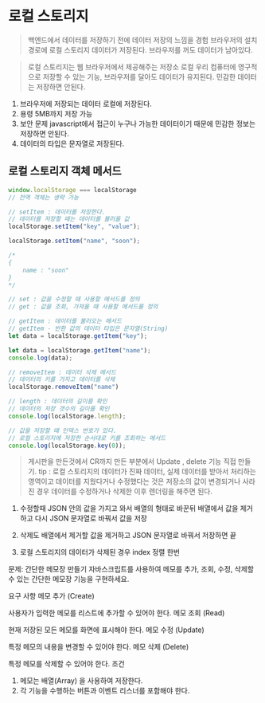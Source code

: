 # 로컬 스토리지
> 백엔드에서 데이터를 저장하기 전에 데이터 저장의 느낌을 경험
> 브라우저의 설치 경로에 로컬 스토리지 데이터가 저장된다.
> 브라우저를 꺼도 데이터가 남아있다.

> 로컬 스토리지는 웹 브라우저에서 제공해주는 저장소
> 로컬 우리 컴퓨터에 영구적으로 저장할 수 있는 기능, 브라우저를 달아도 데이터가 유지된다.
> 민감한 데이터는 저장하면 안된다.

1. 브라우저에 저장되는 데이터 로컬에 저장된다.
2. 용령 5MB까지 저장 가능
3. 보안 문제 javascript에서 접근이 누구나 가능한 데이터이기 때문에 민감한 정보는 저장하면 안된다.
4. 데이터의 타입은 문자열로 저장된다.

## 로컬 스토리지 객체 메서드 
```js
window.localStorage === localStorage
// 전역 객체는 생략 가능

// setItem : 데이터를 저장한다.
// 데이터를 저장할 때는 데이터를 불러올 값
localStorage.setItem("key", "value");

localStorage.setItem("name", "soon");

/*
{
    name : "soon"
}
*/

// set : 값을 수정할 때 사용할 메서드를 정의
// get : 값을 조회, 가져올 때 사용할 메서드를 정의

// getItem : 데이터를 불러오는 메서드
// getItem - 반환 값의 데이터 타입은 문자열(String)
let data = localStorage.getItem("key");

let data = localStorage.getItem("name");
console.log(data);

// removeItem : 데이터 삭제 메서드
// 데이터의 키를 가지고 데이터를 삭제
localStorage.removeItem("name")

// length : 데이터의 길이를 확인
// 데이터의 저장 갯수의 길이를 확인
console.log(localStorage.length);

// 값을 저장할 때 인덱스 번호가 있다.
// 로컬 스토리지에 저장한 순서대로 키를 조회하는 메서드 
console.log(localStorage.key(0));
```
> 게시판을 만든것에서 CR까지 만든 부분에서 Update , delete 기능 직접 만들기.
> tip : 로컬 스토리지의 데이터가 진짜 데이터, 실제 데이터를 받아서 처리하는 영역이고 데이터를 지웠다거나 수정했다는 것은 저장소의 값이 변경되거나 사라진 경우 데이터를 수정하거나 삭제한 이후 렌더링을 해주면 된다.

1. 수정할때 JSON 안의 값을 가지고 와서 배열의 형태로 바꾼뒤 배열에서 값을 제거하고 다시 JSON 문자열로 바꿔서 값을 저장 

2. 삭제도 배열에서 제거할 값을 제거하고 JSON 문자열로 바꿔서 저장하면 끝

3. 로컬 스토리지의 데이터가 삭제된 경우 index 정렬 한번 


문제: 간단한 메모장 만들기
자바스크립트를 사용하여 메모를 추가, 조회, 수정, 삭제할 수 있는 간단한 메모장 기능을 구현하세요.

요구 사항
메모 추가 (Create)

사용자가 입력한 메모를 리스트에 추가할 수 있어야 한다.
메모 조회 (Read)

현재 저장된 모든 메모를 화면에 표시해야 한다.
메모 수정 (Update)

특정 메모의 내용을 변경할 수 있어야 한다.
메모 삭제 (Delete)

특정 메모를 삭제할 수 있어야 한다.
조건
1. 메모는 배열(Array) 을 사용하여 저장한다.
2. 각 기능을 수행하는 버튼과 이벤트 리스너를 포함해야 한다.